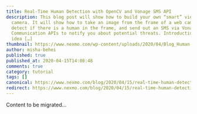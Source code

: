 ```yaml
---
title: Real-Time Human Detection with OpenCV and Vonage SMS API
description: This blog post will show how to build your own “smart” video
  camera. It will show how to take an image from the frame of a web camera,
  detect if there is a human in the frame, and send out an SMS via Vonage
  Communication APIs to notify you about potential threats. Introduction This
  idea […]
thumbnail: https://www.nexmo.com/wp-content/uploads/2020/04/Blog_Human-Detection_1200x600.png
author: misha-behei
published: true
published_at: 2020-04-15T14:08:48
comments: true
category: tutorial
tags: []
canonical: https://www.nexmo.com/blog/2020/04/15/real-time-human-detection-with-opencv-and-vonage-sms-api-dr
redirect: https://www.nexmo.com/blog/2020/04/15/real-time-human-detection-with-opencv-and-vonage-sms-api-dr
---
```

Content to be migrated...
